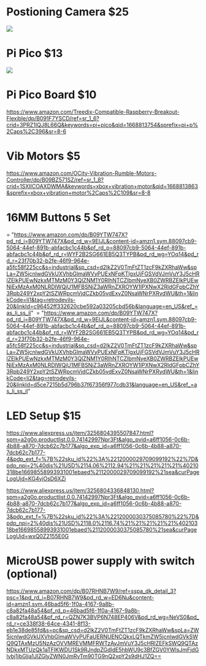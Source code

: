 # Postioning Camera $25

<a href="https://www.amazon.com/dp/B09YTW747X?pd_rd_i=B09YTW747X&pd_rd_w=9EIJL&content-id=amzn1.sym.88097cb9-5064-44ef-891b-abfacbc1c44b&pf_rd_p=88097cb9-5064-44ef-891b-abfacbc1c44b&pf_rd_r=WYF2B2SG661EB5Q3TYPB&pd_rd_wg=YOq14&pd_rd_r=23f70b32-b2fe-46f9-964e-a5fc58f225cc&s=industrial&sp_csd=d2lkZ2V0TmFtZT1zcF9kZXRhaWw&spLa=ZW5jcnlwdGVkUXVhbGlmaWVyPUExNFpKTlgxUjFGSVdVJmVuY3J5cHRlZElkPUEwNzkxMTMzM0Y3QlZNM1Y0RlhNTCZlbmNyeXB0ZWRBZElkPUEwNjExMzAxM0NLRDlWQjU1MFBSNiZ3aWRnZXROYW1lPXNwX2RldGFpbCZhY3Rpb249Y2xpY2tSZWRpcmVjdCZkb05vdExvZ0NsaWNrPXRydWU&th=1&linkCode=li2&tag=retrodevils-20&linkId=d5ce7215b5d796b37f67356f977cdb31&language=en_US&ref_=as_li_ss_il" target="_blank"><img border="0" src="//ws-na.amazon-adsystem.com/widgets/q?_encoding=UTF8&ASIN=B09YTW747X&Format=_SL160_&ID=AsinImage&MarketPlace=US&ServiceVersion=20070822&WS=1&tag=retrodevils-20&language=en_US" ></a><img src="https://ir-na.amazon-adsystem.com/e/ir?t=retrodevils-20&language=en_US&l=li2&o=1&a=B09YTW747X" width="1" height="1" border="0" alt="" style="border:none !important; margin:0px !important;" />

# Pi Pico $13

<a href="https://www.amazon.com/Raspberry-Pre-Soldered-Microcontroller-Development-Dual-Core/dp/B08X7HN2VG?keywords=pi+pico&qid=1670516683&sr=8-9&linkCode=li2&tag=retrodevils-20&linkId=4f0e6370ec65f7acd6f9a776a12296b5&language=en_US&ref_=as_li_ss_il" target="_blank"><img border="0" src="//ws-na.amazon-adsystem.com/widgets/q?_encoding=UTF8&ASIN=B08X7HN2VG&Format=_SL160_&ID=AsinImage&MarketPlace=US&ServiceVersion=20070822&WS=1&tag=retrodevils-20&language=en_US" ></a><img src="https://ir-na.amazon-adsystem.com/e/ir?t=retrodevils-20&language=en_US&l=li2&o=1&a=B08X7HN2VG" width="1" height="1" border="0" alt="" style="border:none !important; margin:0px !important;" />

# Pi Pico Board $10

https://www.amazon.com/Treedix-Compatible-Raspberry-Breakout-Flexible/dp/B091F7YSCD/ref=sr_1_6?crid=3PRZ1IQJ8L66Q&keywords=pi+pico&qid=1668813754&sprefix=pi+p%2Caps%2C396&sr=8-6

# Vib Motors $5

https://www.amazon.com/OCity-Vibration-Rumble-Motors-Controller/dp/B09BZ571SZ/ref=sr_1_8?crid=1SXIICOAXDWMA&keywords=xbox+vibration+motor&qid=1668813863&sprefix=xbox+vibration+motor%2Caps%2C109&sr=8-8

# 16MM Buttons 5 Set

<url> = "https://www.amazon.com/dp/B09YTW747X?pd_rd_i=B09YTW747X&pd_rd_w=9EIJL&content-id=amzn1.sym.88097cb9-5064-44ef-891b-abfacbc1c44b&pf_rd_p=88097cb9-5064-44ef-891b-abfacbc1c44b&pf_rd_r=WYF2B2SG661EB5Q3TYPB&pd_rd_wg=YOq14&pd_rd_r=23f70b32-b2fe-46f9-964e-a5fc58f225cc&s=industrial&sp_csd=d2lkZ2V0TmFtZT1zcF9kZXRhaWw&spLa=ZW5jcnlwdGVkUXVhbGlmaWVyPUExNFpKTlgxUjFGSVdVJmVuY3J5cHRlZElkPUEwNzkxMTMzM0Y3QlZNM1Y0RlhNTCZlbmNyeXB0ZWRBZElkPUEwNjExMzAxM0NLRDlWQjU1MFBSNiZ3aWRnZXROYW1lPXNwX2RldGFpbCZhY3Rpb249Y2xpY2tSZWRpcmVjdCZkb05vdExvZ0NsaWNrPXRydWU&th=1&linkCode=li1&tag=retrodevils-20&linkId=c96452ff332620cbe592a03205cbd56b&language=en_US&ref_=as_li_ss_il" <img> = "https://www.amazon.com/dp/B09YTW747X?pd_rd_i=B09YTW747X&pd_rd_w=9EIJL&content-id=amzn1.sym.88097cb9-5064-44ef-891b-abfacbc1c44b&pf_rd_p=88097cb9-5064-44ef-891b-abfacbc1c44b&pf_rd_r=WYF2B2SG661EB5Q3TYPB&pd_rd_wg=YOq14&pd_rd_r=23f70b32-b2fe-46f9-964e-a5fc58f225cc&s=industrial&sp_csd=d2lkZ2V0TmFtZT1zcF9kZXRhaWw&spLa=ZW5jcnlwdGVkUXVhbGlmaWVyPUExNFpKTlgxUjFGSVdVJmVuY3J5cHRlZElkPUEwNzkxMTMzM0Y3QlZNM1Y0RlhNTCZlbmNyeXB0ZWRBZElkPUEwNjExMzAxM0NLRDlWQjU1MFBSNiZ3aWRnZXROYW1lPXNwX2RldGFpbCZhY3Rpb249Y2xpY2tSZWRpcmVjdCZkb05vdExvZ0NsaWNrPXRydWU&th=1&linkCode=li2&tag=retrodevils-20&linkId=d5ce7215b5d796b37f67356f977cdb31&language=en_US&ref_=as_li_ss_il"

# LED Setup $15

https://www.aliexpress.us/item/3256804395507847.html?spm=a2g0o.productlist.0.0.74142997Npr3Ft&algo_pvid=a6ff1056-0c6b-4b88-a870-7dcb62c7b177&algo_exp_id=a6ff1056-0c6b-4b88-a870-7dcb62c7b177-4&pdp_ext_f=%7B%22sku_id%22%3A%2212000029709099192%22%7D&pdp_npi=2%40dis%21USD%2114.06%2112.94%21%21%21%21%21%40210318be16698558993931001ebaed%2112000029709099192%21sea&curPageLogUid=KG4yiOsD6XZj

https://www.aliexpress.us/item/3256804336848130.html?spm=a2g0o.productlist.0.0.74142997Npr3Ft&algo_pvid=a6ff1056-0c6b-4b88-a870-7dcb62c7b177&algo_exp_id=a6ff1056-0c6b-4b88-a870-7dcb62c7b177-3&pdp_ext_f=%7B%22sku_id%22%3A%2212000030375085780%22%7D&pdp_npi=2%40dis%21USD%2118.0%2116.74%21%21%21%21%21%40210318be16698558993931001ebaed%2112000030375085780%21sea&curPageLogUid=wxQ0Z2155E0G

# MicroUSB power supply with switch (optional)

https://www.amazon.com/dp/B07RHNB7W9/ref=sspa_dk_detail_3?psc=1&pd_rd_i=B07RHNB7W9&pd_rd_w=ED6Nu&content-id=amzn1.sym.46bad5f6-1f0a-4167-9a8b-c8a82fa48a54&pf_rd_p=46bad5f6-1f0a-4167-9a8b-c8a82fa48a54&pf_rd_r=QZN7K3BVP6N748EP406V&pd_rd_wg=NeVS0&pd_rd_r=ce338f38-64ce-4341-8f13-eb1e38de85fd&s=pc&sp_csd=d2lkZ2V0TmFtZT1zcF9kZXRhaWw&spLa=ZW5jcnlwdGVkUXVhbGlmaWVyPUFaUERNUENCQkxLQTkmZW5jcnlwdGVkSWQ9QTAxMzU5NzAzOVVMREVMMFRWTzAyJmVuY3J5cHRlZEFkSWQ9QTAzNDkxMTUzQk1aTFlKWDU1Sk9RJndpZGdldE5hbWU9c3BfZGV0YWlsJmFjdGlvbj1jbGlja1JlZGlyZWN0JmRvTm90TG9nQ2xpY2s9dHJ1ZQ==
